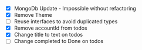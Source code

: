 - [x] MongoDb Update - Impossible without refactoring
- [x] Remove Theme
- [ ] Reuse interfaces to avoid duplicated types
- [x] Remove accountId from todos
- [x] Change title to text on todos
- [ ] Change completed to Done on todos
